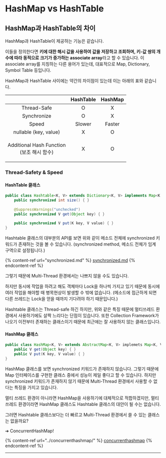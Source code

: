 # HashMap vs HashTable

## HashMap과 HashTable의 차이

HashMap과 HashTable이 제공하는 기능은 같습니다.&#x20;

이들을 정의한다면 **키에 대한 해시 값을 사용하여 값을 저장하고 조회하며, 키-값 쌍의 개수에 따라 동적으로 크기가 증가하는 associate array**라고 할 수 있습니다. 이 associate array를 지칭하는 다른 용어가 있는데, 대표적으로 Map, Dictionary, Symbol Table 등입니다.

HashMap과 HashTable 사이에는 약간의 차이점이 있는데 이는 아래의 표와 같습니다.

|                                               | HashTable | HashMap |
| :-------------------------------------------: | :-------: | :-----: |
|                  Thread-Safe                  |     O     |    X    |
|                  Synchronize                  |     O     |    X    |
|                     Speed                     |   Slower  |  Faster |
|             nullable (key, value)             |     X     |    O    |
| <p>Additional Hash Function<br>(보조 해시 함수)</p> |     X     |    O    |

###

### Thread-Safety & Speed

#### HashTable 클래스

```java
public class Hashtable<K, V> extends Dictionary<K, V> implements Map<K, V>, Cloneable, java.io.Serializable {
    public synchronized int size() { }
    
    @SuppressWarnings("unchecked")
    public synchronized V get(Object key) { }
    
    public synchronized V put(K key, V value) { }
}
```

Hashtable 클래스의 대부분의 API를 보면 위와 같이 메소드 전체에 synchronized 키워드가 존재하는 것을 볼 수 있습니다. (synchronized method, 메소드 전체가 임계 구역으로 설정됩니다.)

{% content-ref url="synchronized.md" %}
[synchronized.md](synchronized.md)
{% endcontent-ref %}

그렇기 때문에 Multi-Thread 환경에서는 나쁘지 않을 수도 있습니다.

하지만 동시에 작업을 하려고 해도 객체마다 Lock을 하나씩 가지고 있기 때문에 동시에 여러 작업을 해야할 때 병목현상이 발생할 수 밖에 없습니다. (메소드에 접근하게 되면 다른 쓰레드는 Lock을 얻을 때까지 기다려야 하기 때문입니다.)

Hashtable 클래스는 Thread-safe 하긴 하지만, 위와 같은 특징 때문에 멀티쓰레드 환경에서 사용하기에도 살짝 느리다는 단점이 있습니다. 또한 Collection Framework가 나오기 이전부터 존재하는 클래스이기 때문에 최근에는 잘 사용하지 않는 클래스입니다.



#### HashMap 클래스

```java
public class HashMap<K, V> extends AbstractMap<K, V> implemets Map<K, V>, Clonable, Serializable {
    public V get(Object key) { }
    public V put(K key, V value) { }
}
```

HashMap 클래스를 보면 synchronized 키워드가 존재하지 않습니다. 그렇기 때문에 Map 인터페이스를 구현한 클래스 중에서 성능이 제일 좋다고 할 수 있습니다. 하지만 synchronized 키워드가 존재하지 않기 때문에 Multi-Thread 환경에서 사용할 수 없다는 특징을 가지고 있습니다.

멀티 쓰레드 환경이 아니라면 HashMap을 사용하기에 대체적으로 적합하겠지만, 멀티 쓰레드 환경이라면 HashMap 클래스도 Hashtable 클래스의 대안이 될 수는 없습니다.

그러면 Hashtable 클래스보다는 더 빠르고 Multi-Thread 환경에서 쓸 수 있는 클래스는 없을까요?

➔ ConcurrentHashMap!

{% content-ref url="../concurrenthashmap/" %}
[concurrenthashmap](../concurrenthashmap/)
{% endcontent-ref %}

****
